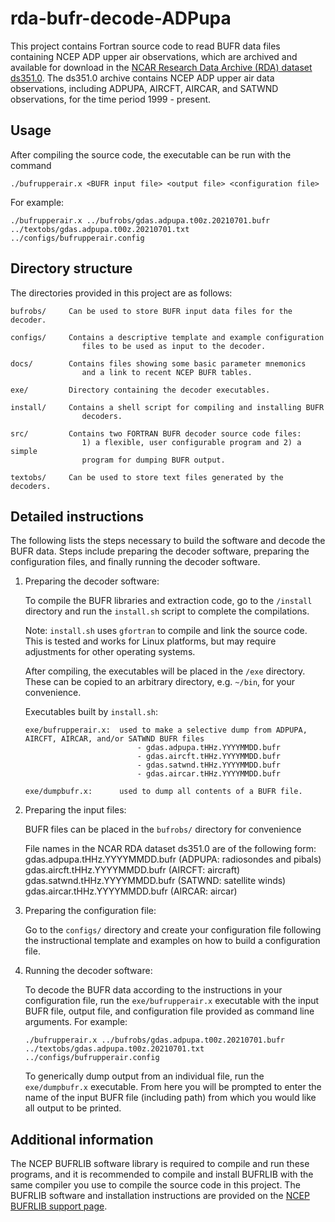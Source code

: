 # rda-bufr-decode-ADPupa

This project contains Fortran source code to read BUFR data files containing
NCEP ADP upper air observations, which are archived and available for download
in the [NCAR Research Data Archive (RDA) dataset ds351.0](https://rda.ucar.edu/datasets/ds351.0/).
The ds351.0 archive contains NCEP ADP upper air data observations, including 
ADPUPA, AIRCFT, AIRCAR, and SATWND observations, for the time period 1999 - present.

## Usage
After compiling the source code, the executable can be run with the command
```
./bufrupperair.x <BUFR input file> <output file> <configuration file>
```
For example:
```
./bufrupperair.x ../bufrobs/gdas.adpupa.t00z.20210701.bufr ../textobs/gdas.adpupa.t00z.20210701.txt ../configs/bufrupperair.config
```
## Directory structure
The directories provided in this project are as follows:
```
bufrobs/     Can be used to store BUFR input data files for the decoder.

configs/     Contains a descriptive template and example configuration
                files to be used as input to the decoder.

docs/        Contains files showing some basic parameter mnemonics
                and a link to recent NCEP BUFR tables.

exe/         Directory containing the decoder executables.

install/     Contains a shell script for compiling and installing BUFR
                decoders.

src/         Contains two FORTRAN BUFR decoder source code files:
                1) a flexible, user configurable program and 2) a simple
                program for dumping BUFR output.

textobs/     Can be used to store text files generated by the decoders.
```
## Detailed instructions
The following lists the steps necessary to build the software and
decode the BUFR data. Steps include preparing the decoder software, preparing 
the configuration files, and finally running the decoder software.

1.  Preparing the decoder software:

    To compile the BUFR libraries and extraction code, go to the `/install`
    directory and run the `install.sh` script to complete the compilations.  

    Note: `install.sh` uses `gfortran` to compile and link the source code.  This 
    is tested and works for Linux platforms, but may require adjustments for 
    other operating systems.

    After compiling, the executables will be placed in the
    `/exe` directory.  These can be copied to an arbitrary directory,
    e.g. `~/bin`, for your convenience.

    Executables built by `install.sh`:
    ```
    exe/bufrupperair.x:  used to make a selective dump from ADPUPA, AIRCFT, AIRCAR, and/or SATWND BUFR files
                             - gdas.adpupa.tHHz.YYYYMMDD.bufr
                             - gdas.aircft.tHHz.YYYYMMDD.bufr
                             - gdas.satwnd.tHHz.YYYYMMDD.bufr
                             - gdas.aircar.tHHz.YYYYMMDD.bufr 

    exe/dumpbufr.x:      used to dump all contents of a BUFR file.
    ```

2.  Preparing the input files:

    BUFR files can be placed in the `bufrobs/` directory for convenience
    
    File names in the NCAR RDA dataset ds351.0 are of the following form:
          gdas.adpupa.tHHz.YYYYMMDD.bufr          (ADPUPA: radiosondes and pibals)
          gdas.aircft.tHHz.YYYYMMDD.bufr          (AIRCFT: aircraft) 
          gdas.satwnd.tHHz.YYYYMMDD.bufr          (SATWND: satellite winds)
          gdas.aircar.tHHz.YYYYMMDD.bufr          (AIRCAR: aircar)
        
3.  Preparing the configuration file:
 
    Go to the `configs/` directory and create your configuration file following 
    the instructional template and examples on how to build a configuration file.
    
4.  Running the decoder software:

    To decode the BUFR data according to the instructions in your configuration file,
    run the `exe/bufrupperair.x` executable with the input BUFR file, output file, and 
    configuration file provided as command line arguments. For example:
    ```
    ./bufrupperair.x ../bufrobs/gdas.adpupa.t00z.20210701.bufr ../textobs/gdas.adpupa.t00z.20210701.txt ../configs/bufrupperair.config
    ```

    To generically dump output from an individual file, run the `exe/dumpbufr.x` 
    executable.  From here you will be prompted to enter the name of the input
    BUFR file (including path) from which you would like all output to be printed. 

## Additional information

The NCEP BUFRLIB software library is required to compile and run these programs, and it 
is recommended to compile and install BUFRLIB with the same compiler you use to compile 
the source code in this project.  The BUFRLIB software and installation instructions are 
provided on the [NCEP BUFRLIB support page](https://emc.ncep.noaa.gov/emc/pages/infrastructure/bufrlib.php).
